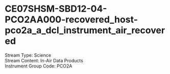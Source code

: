 # CE07SHSM-SBD12-04-PCO2AA000-recovered_host-pco2a_a_dcl_instrument_air_recovered

Stream Type: Science<br>
Stream Content: In-Air Data Products<br>
Instrument Group Code: PCO2A<br>
